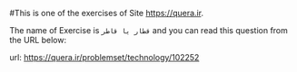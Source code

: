 #This is one of the exercises of Site https://quera.ir.

The name of Exercise is `قطار یا قاطر` and you can read this question from the URL below:

url: https://quera.ir/problemset/technology/102252